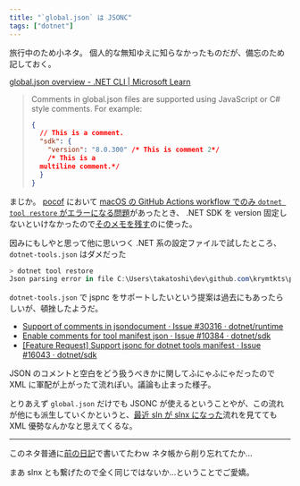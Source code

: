```yaml
---
title: "`global.json` は JSONC"
tags: ["dotnet"]
---
```


旅行中のため小ネタ。
個人的な無知ゆえに知らなかったものだが、備忘のため記しておく。

[global.json overview - .NET CLI | Microsoft Learn](https://learn.microsoft.com/en-us/dotnet/core/tools/global-json)

> Comments in global.json files are supported using JavaScript or C# style comments. For example:
>
> ```json
> {
>   // This is a comment.
>   "sdk": {
>     "version": "8.0.300" /* This is comment 2*/
>     /* This is a
>   multiline comment.*/
>   }
> }
> ```

まじか。
[pocof](https://github.com/krymtkts/pocof) において [macOS の GitHub Actions workflow でのみ `dotnet tool restore` がエラーになる問題](https://github.com/dotnet/sdk/issues/46857)があったとき、 .NET SDK を version 固定しないといけなかったので[そのメモを残す](https://github.com/krymtkts/pocof/commit/d4ff96628ce470a52e74b29fdd0b67f44161e6e0)のに使った。

因みにもしやと思って他に思いつく .NET 系の設定ファイルで試したところ、 `dotnet-tools.json` はダメだった

```powershell
> dotnet tool restore
Json parsing error in file C:\Users\takatoshi\dev\github.com\krymtkts\pocof\.config\dotnet-tools.json : '/' is invalid after a value. Expected either ',', '}', or ']'. LineNumber: 5 | BytePositionInLine: 6.
```

`dotnet-tools.json` で jspnc をサポートしたいという提案は過去にもあったらしいが、頓挫したようだ。

- [Support of comments in jsondocument · Issue #30316 · dotnet/runtime](https://github.com/dotnet/runtime/issues/30316)
- [Enable comments for tool manifest json · Issue #10384 · dotnet/sdk](https://github.com/dotnet/sdk/issues/10384)
- [[Feature Request] Support jsonc for dotnet tools manifest · Issue #16043 · dotnet/sdk](https://github.com/dotnet/sdk/issues/16043)

JSON のコメントと空白をどう扱うべきかに関してふにゃふにゃだったので XML に軍配が上がったて流れぽい。議論も止まった様子。

とりあえず `global.json` だけでも JSONC が使えるということやが、この流れが他にも派生していくかというと、[最近 sln が slnx になった](https://devblogs.microsoft.com/dotnet/introducing-slnx-support-dotnet-cli/)流れを見てても XML 優勢なんかなと思えてくるな。

---

このネタ普通に[前の日記](/posts/2025-03-02-writing-cmdlet-in-fsharp-pt65.html)で書いてたわｗ
ネタ帳から削り忘れてたか...

まあ slnx とも繋げたので全く同じではないか...ということでご愛嬌。
